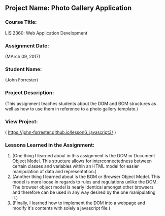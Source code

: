 ## Project Name:  Photo Gallery Application

### Course Title:
LIS 2360:  Web Application Development

### Assignment Date:  
(MArch 09, 2017)

### Student Name:  
(John Forrester)

### Project Description:
(This assignment teaches students about the DOM and BOM structures as well as how to use them in reference to a photo gallery template.)

### View Project:
( https://john-forrester.github.io/lesson6_javascript3/ )

### Lessons Learned in the Assignment:
1. (One thing I learned about in this assignment is the DOM or Document Object Model. This structure allows for interconnectedness between certain classes and variables within an HTML model for easier manipulation of data and representation.)
2. (Another thing I learned about is the BOM or Browser Object Model. This model is more loose in regards to rules and regulations unlike the DOM. The browser object model is nearly identical amongst other browsers and therefore can be used in any way desired by the one manipulating it.)
3. (Finally, I learned how to implement the DOM into a webpage and modify it's contents with solely a javascript file.)
